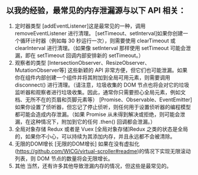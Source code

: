 ## 以我的经验，最常见的内存泄漏源与以下 API 相关：
1. 定时器类型
[addEventListener]这是最常见的一种，调用 removeEventListener 进行清理。
[setTimeout、setInterval]如果你创建一个循环计时器（例如每 30 秒运行一次），则需要使用 clearTimeout 或 clearInterval 进行清理。（如果像 setInterval 那样使用 setTimeout 可能会泄漏，即在 setTimeout 回调内部安排新的 setTimeout。）
2. 观察者的类型
[IntersectionObserver、ResizeObserver、MutationObserver等] 这些新颖的 API 非常方便，但它们也可能泄漏。如果你在组件内部创建一个组件并将其附加到全局可用元素，则需要调用 disconnect() 进行清理。（请注意，垃圾收集的 DOM 节点也将会对它的垃圾监听器和观察者进行垃圾收集。因此，通常你只需要担心全局元素，例如文档、无所不在的页眉和页脚元素等）
[Promise、Observable、EventEmitter]如果你设置了侦听器，但忘记了停止侦听，则任何用于设置侦听器的编程模型都可能会造成内存泄漏。（如果 Promise 从未得到解决或拒绝，则可能会泄漏，在这种情况下，附加到它的任何 .then() 回调都会泄漏。）
3. 全局对象存储 Redux 或者是 Vuex
[全局对象存储]Redux 之类的状态是全局的，如果你不小心，可以持续为其添加内存，并且永远都不会被清除。
4. 无限的DOM增长
[无限的DOM增长] 如果在没有虚拟化(https://github.com/WICG/virtual-scroller#readme)的情况下实现无限滚动列表，则 DOM 节点的数量将会无限增长。
5. 其他
当然，还有许多其他导致泄漏内存的情况，但这些是最常见的。